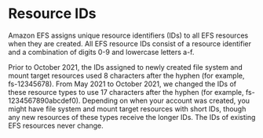 # Resource IDs<a name="resource-ids"></a>

Amazon EFS assigns unique resource identifiers \(IDs\) to all EFS resources when they are created\. All EFS resource IDs consist of a resource identifier and a combination of digits 0\-9 and lowercase letters a\-f\.

Prior to October 2021, the IDs assigned to newly created file system and mount target resources used 8 characters after the hyphen \(for example, fs\-12345678\)\. From May 2021 to October 2021, we changed the IDs of these resource types to use 17 characters after the hyphen \(for example, fs\-1234567890abcdef0\)\. Depending on when your account was created, you might have file system and mount target resources with short IDs, though any new resources of these types receive the longer IDs\. The IDs of existing EFS resources never change\.